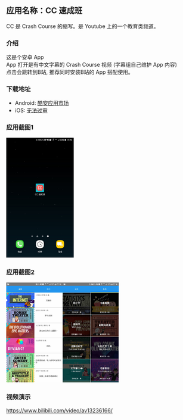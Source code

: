 ## 应用名称：CC 速成班
CC 是 Crash Course 的缩写。是 Youtube 上的一个教育类频道。

### 介绍
这是个安卓 App    
App 打开是有中文字幕的 Crash Course 视频 (字幕组自己维护 App 内容)     
点击会跳转到B站, 推荐同时安装B站的 App 搭配使用。             

### 下载地址
* Android: [酷安应用市场](https://www.coolapk.com/apk/147390)
* iOS: [无法过审](https://github.com/1c7/CrashCourse-iOS-App)

### 应用截图1
<img src="./source_code/unrelated-stuff/ss.png" width="36%">

### 应用截图2
<img src="./source_code/unrelated-stuff/tab1.jpg" width="30%"><img src="./source_code/unrelated-stuff/tab2.jpg" width="30%">

### 视频演示
https://www.bilibili.com/video/av13236166/